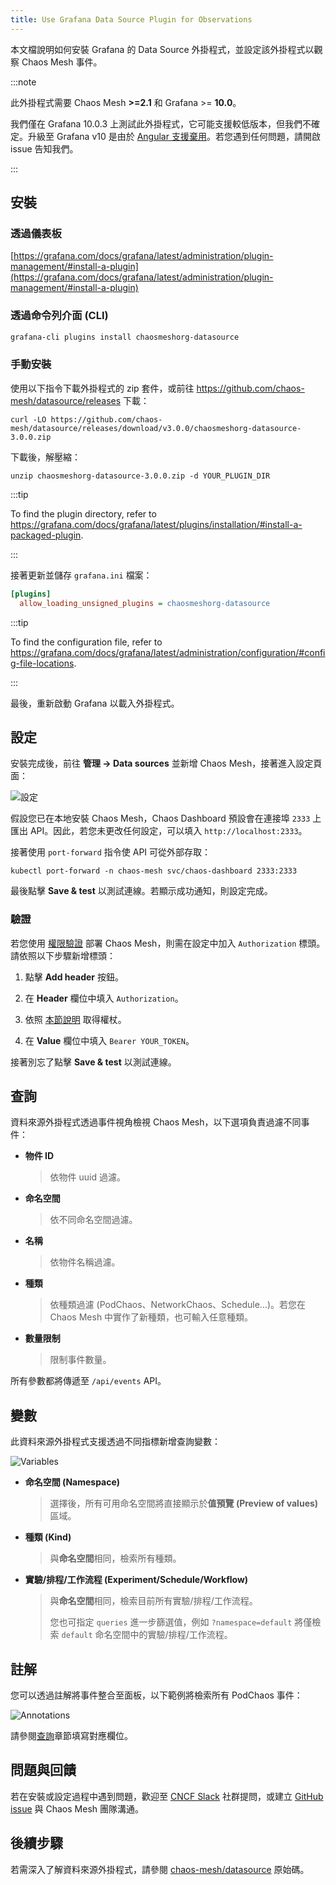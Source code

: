 ```yaml
---
title: Use Grafana Data Source Plugin for Observations
---
```


本文檔說明如何安裝 Grafana 的 Data Source 外掛程式，並設定該外掛程式以觀察 Chaos Mesh 事件。

:::note

此外掛程式需要 Chaos Mesh **>=2.1** 和 Grafana >= **10.0**。

我們僅在 Grafana 10.0.3 上測試此外掛程式，它可能支援較低版本，但我們不確定。升級至 Grafana v10 是由於 [Angular 支援棄用](https://github.com/chaos-mesh/datasource/issues/55)。若您遇到任何問題，請開啟 issue 告知我們。

:::

## 安裝

### 透過儀表板

[https://grafana.com/docs/grafana/latest/administration/plugin-management/#install-a-plugin](https://grafana.com/docs/grafana/latest/administration/plugin-management/#install-a-plugin)

### 透過命令列介面 (CLI)

```sh
grafana-cli plugins install chaosmeshorg-datasource
```

### 手動安裝

使用以下指令下載外掛程式的 zip 套件，或前往 https://github.com/chaos-mesh/datasource/releases 下載：

```shell
curl -LO https://github.com/chaos-mesh/datasource/releases/download/v3.0.0/chaosmeshorg-datasource-3.0.0.zip
```

下載後，解壓縮：

```shell
unzip chaosmeshorg-datasource-3.0.0.zip -d YOUR_PLUGIN_DIR
```

:::tip

To find the plugin directory, refer to https://grafana.com/docs/grafana/latest/plugins/installation/#install-a-packaged-plugin.

:::

接著更新並儲存 `grafana.ini` 檔案：

```ini
[plugins]
  allow_loading_unsigned_plugins = chaosmeshorg-datasource
```

:::tip

To find the configuration file, refer to https://grafana.com/docs/grafana/latest/administration/configuration/#config-file-locations.

:::

最後，重新啟動 Grafana 以載入外掛程式。

## 設定

安裝完成後，前往 **管理 -> Data sources** 並新增 Chaos Mesh，接著進入設定頁面：

![設定](img/grafana/settings.png)

假設您已在本地安裝 Chaos Mesh，Chaos Dashboard 預設會在連接埠 `2333` 上匯出 API。因此，若您未更改任何設定，可以填入 `http://localhost:2333`。

接著使用 `port-forward` 指令使 API 可從外部存取：

```shell
kubectl port-forward -n chaos-mesh svc/chaos-dashboard 2333:2333
```

最後點擊 **Save & test** 以測試連線。若顯示成功通知，則設定完成。

### 驗證

若您使用 [權限驗證](./manage-user-permissions.md) 部署 Chaos Mesh，則需在設定中加入 `Authorization` 標頭。請依照以下步驟新增標頭：

1. 點擊 **Add header** 按鈕。

2. 在 **Header** 欄位中填入 `Authorization`。

3. 依照 [本節說明](./manage-user-permissions.md#get-the-token) 取得權杖。

4. 在 **Value** 欄位中填入 `Bearer YOUR_TOKEN`。

接著別忘了點擊 **Save & test** 以測試連線。

## 查詢

資料來源外掛程式透過事件視角檢視 Chaos Mesh，以下選項負責過濾不同事件：

- **物件 ID**

  > 依物件 uuid 過濾。

- **命名空間**

  > 依不同命名空間過濾。

- **名稱**

  > 依物件名稱過濾。

- **種類**

  > 依種類過濾 (PodChaos、NetworkChaos、Schedule...)。若您在 Chaos Mesh 中實作了新種類，也可輸入任意種類。

- **數量限制**

  > 限制事件數量。

所有參數都將傳遞至 `/api/events` API。

## 變數

此資料來源外掛程式支援透過不同指標新增查詢變數：

![Variables](img/grafana/variables.png)

- **命名空間 (Namespace)**

  > 選擇後，所有可用命名空間將直接顯示於**值預覽 (Preview of values)** 區域。

- **種類 (Kind)**

  > 與**命名空間**相同，檢索所有種類。

- **實驗/排程/工作流程 (Experiment/Schedule/Workflow)**

  > 與**命名空間**相同，檢索目前所有實驗/排程/工作流程。
  >
  > 您也可指定 `queries` 進一步篩選值，例如 `?namespace=default` 將僅檢索 `default` 命名空間中的實驗/排程/工作流程。

## 註解

您可以透過註解將事件整合至面板，以下範例將檢索所有 PodChaos 事件：

![Annotations](img/grafana/annotations.png)

請參閱[查詢](#query)章節填寫對應欄位。

## 問題與回饋

若在安裝或設定過程中遇到問題，歡迎至 [CNCF Slack](https://cloud-native.slack.com/archives/C0193VAV272) 社群提問，或建立 [GitHub issue](https://github.com/chaos-mesh/datasource/issues) 與 Chaos Mesh 團隊溝通。

## 後續步驟

若需深入了解資料來源外掛程式，請參閱 [chaos-mesh/datasource](https://github.com/chaos-mesh/datasource) 原始碼。